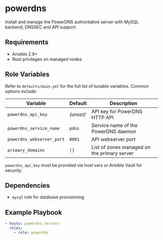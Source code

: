# powerdns

Install and manage the PowerDNS authoritative server with MySQL backend, DNSSEC and API support.

## Requirements
- Ansible 2.9+
- Root privileges on managed nodes

## Role Variables
Refer to `defaults/main.yml` for the full list of tunable variables. Common options include:

| Variable | Default | Description |
|----------|---------|-------------|
| `powerdns_api_key` | *(unset)* | API key for PowerDNS HTTP API |
| `powerdns_service_name` | `pdns` | Service name of the PowerDNS daemon |
| `powerdns_webserver_port` | `8081` | API webserver port |
| `primary_domains` | `[]` | List of zones managed on the primary server |

`powerdns_api_key` must be provided via host vars or Ansible Vault for security.

## Dependencies
- `mysql` role for database provisioning

## Example Playbook
```yaml
- hosts: powerdns_servers
  roles:
    - role: powerdns
```
